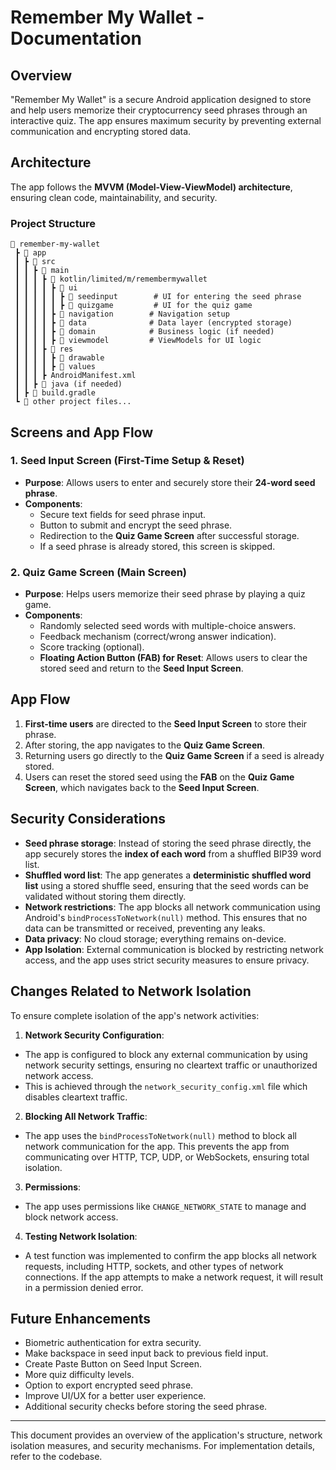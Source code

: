 # Remember My Wallet - Documentation

## Overview
"Remember My Wallet" is a secure Android application designed to store and help users memorize their cryptocurrency seed phrases through an interactive quiz. The app ensures maximum security by preventing external communication and encrypting stored data.

## Architecture
The app follows the **MVVM (Model-View-ViewModel) architecture**, ensuring clean code, maintainability, and security.

### **Project Structure**
```
📂 remember-my-wallet
 ┣ 📂 app
 ┃ ┣ 📂 src
 ┃ ┃ ┣ 📂 main
 ┃ ┃ ┃ ┣ 📂 kotlin/limited/m/remembermywallet
 ┃ ┃ ┃ ┃ ┣ 📂 ui
 ┃ ┃ ┃ ┃ ┃ ┣ 📂 seedinput        # UI for entering the seed phrase
 ┃ ┃ ┃ ┃ ┃ ┣ 📂 quizgame         # UI for the quiz game
 ┃ ┃ ┃ ┃ ┣ 📂 navigation        # Navigation setup
 ┃ ┃ ┃ ┃ ┣ 📂 data              # Data layer (encrypted storage)
 ┃ ┃ ┃ ┃ ┣ 📂 domain            # Business logic (if needed)
 ┃ ┃ ┃ ┃ ┣ 📂 viewmodel         # ViewModels for UI logic
 ┃ ┃ ┃ ┣ 📂 res
 ┃ ┃ ┃ ┃ ┣ 📂 drawable
 ┃ ┃ ┃ ┃ ┣ 📂 values
 ┃ ┃ ┃ ┣ AndroidManifest.xml
 ┃ ┃ ┣ 📂 java (if needed)
 ┃ ┣ 📂 build.gradle
 ┗ 📂 other project files...
```

## Screens and App Flow

### 1. Seed Input Screen (First-Time Setup & Reset)
- **Purpose**: Allows users to enter and securely store their **24-word seed phrase**.
- **Components**:
  - Secure text fields for seed phrase input.
  - Button to submit and encrypt the seed phrase.
  - Redirection to the **Quiz Game Screen** after successful storage.
  - If a seed phrase is already stored, this screen is skipped.

### 2. Quiz Game Screen (Main Screen)
- **Purpose**: Helps users memorize their seed phrase by playing a quiz game.
- **Components**:
  - Randomly selected seed words with multiple-choice answers.
  - Feedback mechanism (correct/wrong answer indication).
  - Score tracking (optional).
  - **Floating Action Button (FAB) for Reset**: Allows users to clear the stored seed and return to the **Seed Input Screen**.

## App Flow
1. **First-time users** are directed to the **Seed Input Screen** to store their phrase.
2. After storing, the app navigates to the **Quiz Game Screen**.
3. Returning users go directly to the **Quiz Game Screen** if a seed is already stored.
4. Users can reset the stored seed using the **FAB** on the **Quiz Game Screen**, which navigates back to the **Seed Input Screen**.

## Security Considerations

- **Seed phrase storage**: Instead of storing the seed phrase directly, the app securely stores the **index of each word** from a shuffled BIP39 word list.
- **Shuffled word list**: The app generates a **deterministic shuffled word list** using a stored shuffle seed, ensuring that the seed words can be validated without storing them directly.
- **Network restrictions**: The app blocks all network communication using Android's `bindProcessToNetwork(null)` method. This ensures that no data can be transmitted or received, preventing any leaks.
- **Data privacy**: No cloud storage; everything remains on-device.
- **App Isolation**: External communication is blocked by restricting network access, and the app uses strict security measures to ensure privacy.

## Changes Related to Network Isolation

To ensure complete isolation of the app's network activities:

1. **Network Security Configuration**:
- The app is configured to block any external communication by using network security settings, ensuring no cleartext traffic or unauthorized network access.
- This is achieved through the `network_security_config.xml` file which disables cleartext traffic.

2. **Blocking All Network Traffic**:
- The app uses the `bindProcessToNetwork(null)` method to block all network communication for the app. This prevents the app from communicating over HTTP, TCP, UDP, or WebSockets, ensuring total isolation.

3. **Permissions**:
- The app uses permissions like `CHANGE_NETWORK_STATE` to manage and block network access.

4. **Testing Network Isolation**:
- A test function was implemented to confirm the app blocks all network requests, including HTTP, sockets, and other types of network connections. If the app attempts to make a network request, it will result in a permission denied error.

## Future Enhancements
- Biometric authentication for extra security.
- Make backspace in seed input back to previous field input.
- Create Paste Button on Seed Input Screen.
- More quiz difficulty levels.
- Option to export encrypted seed phrase.
- Improve UI/UX for a better user experience.
- Additional security checks before storing the seed phrase.

---
This document provides an overview of the application's structure, network isolation measures, and security mechanisms. For implementation details, refer to the codebase.